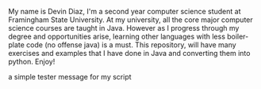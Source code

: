 My name is Devin Diaz, I'm a second year computer science student at Framingham State University. At my university, all the core major computer science courses are taught
in Java. However as I progress through my degree and opportunities arise, learning other languages with less boiler-plate code (no offense java) is a must. This repository, 
will have many exercises and examples that I have done in Java and converting them into python. Enjoy!

a simple tester message for my script
